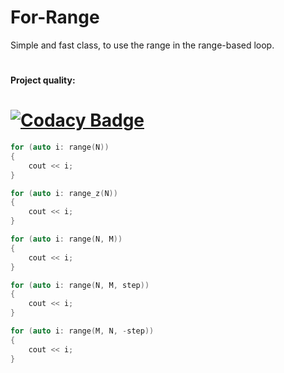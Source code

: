 # For-Range
Simple and fast class, to use the range in the range-based loop.
#
**Project quality:**
# [![Codacy Badge](https://api.codacy.com/project/badge/Grade/351a0ed3a1674d098d4b982f3695eaf9)](https://www.codacy.com/app/yeswell/For-Range?utm_source=github.com&amp;utm_medium=referral&amp;utm_content=yeswell/For-Range&amp;utm_campaign=Badge_Grade)

```cpp
for (auto i: range(N))
{
    cout << i;
}
```

```cpp
for (auto i: range_z(N))
{
    cout << i;
}
```

```cpp
for (auto i: range(N, M))
{
    cout << i;
}
```

```cpp
for (auto i: range(N, M, step))
{
    cout << i;
}
```

```cpp
for (auto i: range(M, N, -step))
{
    cout << i;
}
```
